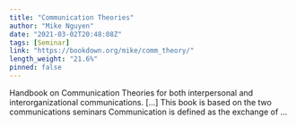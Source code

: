 ```yaml
---
title: "Communication Theories"
author: "Mike Nguyen"
date: "2021-03-02T20:48:08Z"
tags: [Seminar]
link: "https://bookdown.org/mike/comm_theory/"
length_weight: "21.6%"
pinned: false
---
```


Handbook on Communication Theories for both interpersonal and interorganizational communications. [...] This book is based on the two communications seminars Communication is defined as the exchange of ...
